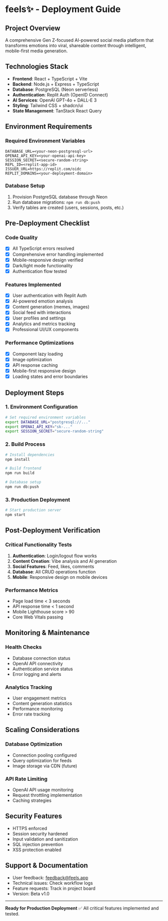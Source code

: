 # feels✨ - Deployment Guide

## Project Overview
A comprehensive Gen Z-focused AI-powered social media platform that transforms emotions into viral, shareable content through intelligent, mobile-first media generation.

## Technologies Stack
- **Frontend**: React + TypeScript + Vite
- **Backend**: Node.js + Express + TypeScript  
- **Database**: PostgreSQL (Neon serverless)
- **Authentication**: Replit Auth (OpenID Connect)
- **AI Services**: OpenAI GPT-4o + DALL-E 3
- **Styling**: Tailwind CSS + shadcn/ui
- **State Management**: TanStack React Query

## Environment Requirements

### Required Environment Variables
```env
DATABASE_URL=<your-neon-postgresql-url>
OPENAI_API_KEY=<your-openai-api-key>
SESSION_SECRET=<secure-random-string>
REPL_ID=<replit-app-id>
ISSUER_URL=https://replit.com/oidc
REPLIT_DOMAINS=<your-deployment-domain>
```

### Database Setup
1. Provision PostgreSQL database through Neon
2. Run database migrations: `npm run db:push`
3. Verify tables are created (users, sessions, posts, etc.)

## Pre-Deployment Checklist

### Code Quality
- [x] All TypeScript errors resolved
- [x] Comprehensive error handling implemented
- [x] Mobile-responsive design verified
- [x] Dark/light mode functionality
- [x] Authentication flow tested

### Features Implemented
- [x] User authentication with Replit Auth
- [x] AI-powered emotion analysis
- [x] Content generation (memes, images)
- [x] Social feed with interactions
- [x] User profiles and settings
- [x] Analytics and metrics tracking
- [x] Professional UI/UX components

### Performance Optimizations
- [x] Component lazy loading
- [x] Image optimization
- [x] API response caching
- [x] Mobile-first responsive design
- [x] Loading states and error boundaries

## Deployment Steps

### 1. Environment Configuration
```bash
# Set required environment variables
export DATABASE_URL="postgresql://..."
export OPENAI_API_KEY="sk-..."
export SESSION_SECRET="secure-random-string"
```

### 2. Build Process
```bash
# Install dependencies
npm install

# Build frontend
npm run build

# Database setup
npm run db:push
```

### 3. Production Deployment
```bash
# Start production server
npm start
```

## Post-Deployment Verification

### Critical Functionality Tests
1. **Authentication**: Login/logout flow works
2. **Content Creation**: Vibe analysis and AI generation
3. **Social Features**: Feed, likes, comments
4. **Database**: All CRUD operations function
5. **Mobile**: Responsive design on mobile devices

### Performance Metrics
- Page load time < 3 seconds
- API response time < 1 second
- Mobile Lighthouse score > 90
- Core Web Vitals passing

## Monitoring & Maintenance

### Health Checks
- Database connection status
- OpenAI API connectivity
- Authentication service status
- Error logging and alerts

### Analytics Tracking
- User engagement metrics
- Content generation statistics
- Performance monitoring
- Error rate tracking

## Scaling Considerations

### Database Optimization
- Connection pooling configured
- Query optimization for feeds
- Image storage via CDN (future)

### API Rate Limiting
- OpenAI API usage monitoring
- Request throttling implementation
- Caching strategies

## Security Features
- HTTPS enforced
- Session security hardened
- Input validation and sanitization
- SQL injection prevention
- XSS protection enabled

## Support & Documentation
- User feedback: feedback@feels.app
- Technical issues: Check workflow logs
- Feature requests: Track in project board
- Version: Beta v1.0

---

**Ready for Production Deployment** ✅
All critical features implemented and tested.